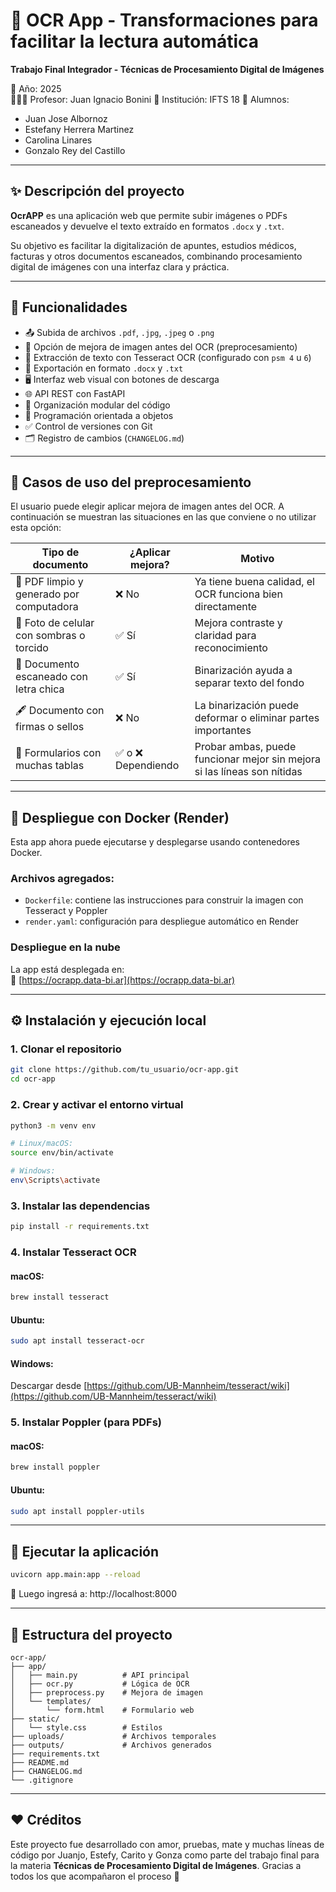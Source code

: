 # 🧾 OCR App - Transformaciones para facilitar la lectura automática

**Trabajo Final Integrador - Técnicas de Procesamiento Digital de Imágenes**

📅 Año: 2025  
👨🏻‍🏫 Profesor: Juan Ignacio Bonini
🏫 Institución: IFTS 18
👤 Alumnos:
- Juan Jose Albornoz
- Estefany Herrera Martinez
- Carolina Linares
- Gonzalo Rey del Castillo

---

## ✨ Descripción del proyecto

**OcrAPP** es una aplicación web que permite subir imágenes o PDFs escaneados y devuelve el texto extraído en formatos `.docx` y `.txt`.

Su objetivo es facilitar la digitalización de apuntes, estudios médicos, facturas y otros documentos escaneados, combinando procesamiento digital de imágenes con una interfaz clara y práctica.

---

## 🚀 Funcionalidades

- 📤 Subida de archivos `.pdf`, `.jpg`, `.jpeg` o `.png`
- 🧼 Opción de mejora de imagen antes del OCR (preprocesamiento)
- 🔎 Extracción de texto con Tesseract OCR (configurado con `psm 4` u `6`)
- 📝 Exportación en formato `.docx` y `.txt`
- 🖥️ Interfaz web visual con botones de descarga
- 🌐 API REST con FastAPI
- 📁 Organización modular del código
- 🧠 Programación orientada a objetos
- ✅ Control de versiones con Git
- 🗂️ Registro de cambios (`CHANGELOG.md`)

---

## 🧼 Casos de uso del preprocesamiento

El usuario puede elegir aplicar mejora de imagen antes del OCR. A continuación se muestran las situaciones en las que conviene o no utilizar esta opción:

| Tipo de documento                          | ¿Aplicar mejora? | Motivo                                                                 |
|--------------------------------------------|------------------|------------------------------------------------------------------------|
| 📄 PDF limpio y generado por computadora   | ❌ No             | Ya tiene buena calidad, el OCR funciona bien directamente              |
| 📸 Foto de celular con sombras o torcido   | ✅ Sí             | Mejora contraste y claridad para reconocimiento                        |
| 🧾 Documento escaneado con letra chica     | ✅ Sí             | Binarización ayuda a separar texto del fondo                          |
| 🖋️ Documento con firmas o sellos           | ❌ No             | La binarización puede deformar o eliminar partes importantes           |
| 📃 Formularios con muchas tablas           | ✅ o ❌ Dependiendo| Probar ambas, puede funcionar mejor sin mejora si las líneas son nítidas|

---

## 🐳 Despliegue con Docker (Render)

Esta app ahora puede ejecutarse y desplegarse usando contenedores Docker.

### Archivos agregados:

- `Dockerfile`: contiene las instrucciones para construir la imagen con Tesseract y Poppler
- `render.yaml`: configuración para despliegue automático en Render

### Despliegue en la nube

La app está desplegada en:  
🔗 [https://ocrapp.data-bi.ar](https://ocrapp.data-bi.ar)

---

## ⚙️ Instalación y ejecución local

### 1. Clonar el repositorio

```bash
git clone https://github.com/tu_usuario/ocr-app.git
cd ocr-app
```

### 2. Crear y activar el entorno virtual

```bash
python3 -m venv env

# Linux/macOS:
source env/bin/activate

# Windows:
env\Scripts\activate
```

### 3. Instalar las dependencias

```bash
pip install -r requirements.txt
```

### 4. Instalar Tesseract OCR

#### macOS:

```bash
brew install tesseract
```

#### Ubuntu:

```bash
sudo apt install tesseract-ocr
```

#### Windows:

Descargar desde [https://github.com/UB-Mannheim/tesseract/wiki](https://github.com/UB-Mannheim/tesseract/wiki)

### 5. Instalar Poppler (para PDFs)

#### macOS:

```bash
brew install poppler
```

#### Ubuntu:

```bash
sudo apt install poppler-utils
```

---

## 🚀 Ejecutar la aplicación

```bash
uvicorn app.main:app --reload
```

📎 Luego ingresá a: http://localhost:8000

---

## 📂 Estructura del proyecto

```
ocr-app/
├── app/
│   ├── main.py          # API principal
│   ├── ocr.py           # Lógica de OCR
│   ├── preprocess.py    # Mejora de imagen
│   └── templates/
│       └── form.html    # Formulario web
├── static/
│   └── style.css        # Estilos
├── uploads/             # Archivos temporales
├── outputs/             # Archivos generados
├── requirements.txt
├── README.md
├── CHANGELOG.md
└── .gitignore
```

---

## ❤️ Créditos

Este proyecto fue desarrollado con amor, pruebas, mate y muchas líneas de código por Juanjo, Estefy, Carito y Gonza como parte del trabajo final para la materia **Técnicas de Procesamiento Digital de Imágenes**. Gracias a todos los que acompañaron el proceso 🤗